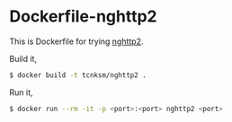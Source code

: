 # Dockerfile-nghttp2

This is Dockerfile for trying [nghttp2](https://github.com/tatsuhiro-t/nghttp2).

Build it,

```bash
$ docker build -t tcnksm/nghttp2 .
```

Run it,

```bash
$ docker run --rm -it -p <port>:<port> nghttp2 <port>
```
